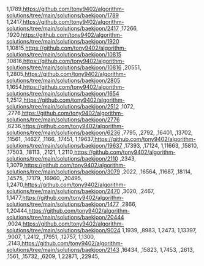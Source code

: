 1,1789,https://github.com/tony9402/algorithm-solutions/tree/main/solutions/baekjoon/1789
1,2417,https://github.com/tony9402/algorithm-solutions/tree/main/solutions/baekjoon/2417
,17266,
,1920,https://github.com/tony9402/algorithm-solutions/tree/main/solutions/baekjoon/1920
1,10815,https://github.com/tony9402/algorithm-solutions/tree/main/solutions/baekjoon/10815
,10816,https://github.com/tony9402/algorithm-solutions/tree/main/solutions/baekjoon/10816
,20551,
1,2805,https://github.com/tony9402/algorithm-solutions/tree/main/solutions/baekjoon/2805
1,1654,https://github.com/tony9402/algorithm-solutions/tree/main/solutions/baekjoon/1654
1,2512,https://github.com/tony9402/algorithm-solutions/tree/main/solutions/baekjoon/2512
,1072,
,2776,https://github.com/tony9402/algorithm-solutions/tree/main/solutions/baekjoon/2776
,6236,https://github.com/tony9402/algorithm-solutions/tree/main/solutions/baekjoon/6236
,7795,
,2792,
,16401,
,13702,
,11561,
,14627,
,1166,
,17451,
1,19637,https://github.com/tony9402/algorithm-solutions/tree/main/solutions/baekjoon/19637
,17393,
,17124,
1,11663,
,15810,
,17503,
,18113,
,2121,
1,2110,https://github.com/tony9402/algorithm-solutions/tree/main/solutions/baekjoon/2110
,2343,
1,3079,https://github.com/tony9402/algorithm-solutions/tree/main/solutions/baekjoon/3079
,2022,
,16564,
,11687,
,18114,
,14575,
,17179,
,16960,
,20495,
1,2470,https://github.com/tony9402/algorithm-solutions/tree/main/solutions/baekjoon/2470
,3020,
,2467,
1,1477,https://github.com/tony9402/algorithm-solutions/tree/main/solutions/baekjoon/1477
,2866,
1,20444,https://github.com/tony9402/algorithm-solutions/tree/main/solutions/baekjoon/20444
,9024,https://github.com/tony9402/algorithm-solutions/tree/main/solutions/baekjoon/9024
1,1939,
,8983,
1,2473,
1,13397,
,9007,
1,2412,
,17951,
,12757,
1,1300,
,2143,https://github.com/tony9402/algorithm-solutions/tree/main/solutions/baekjoon/2143
,16434,
,15823,
1,7453,
,2613,
,1561,
,15732,
,6209,
1,22871,
,22945,
